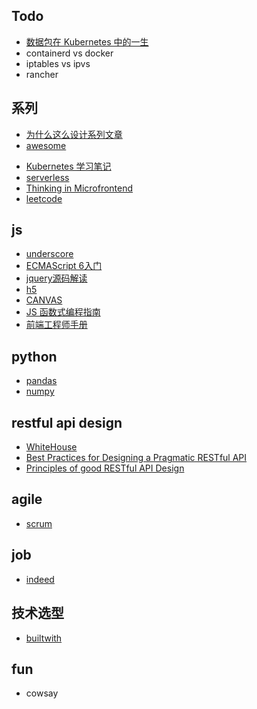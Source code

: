 ## Todo
<!-- k8s -->
+ [数据包在 Kubernetes 中的一生](https://blog.fleeto.us/post/life-of-a-packet-in-k8s-1/)
+ containerd vs docker
+ iptables vs ipvs
+ rancher

## 系列

+ [为什么这么设计系列文章](https://draveness.me/whys-the-design/)
+ [awesome](https://github.com/sindresorhus/awesome)
<!-- others -->
+ [Kubernetes 学习笔记](https://www.huweihuang.com/kubernetes-notes/)
+ [serverless](https://github.com/phodal/serverless)
+ [Thinking in Microfrontend](https://github.com/phodal/microfrontends)
+ [leetcode](https://siddontang.gitbooks.io/leetcode-solution/content/index.html)

## js
+ [underscore](https://underscorejs.org/docs/underscore.html)
+ [ECMAScript 6入门](http://es6.ruanyifeng.com/#docs)
+ [jquery源码解读](https://github.com/chokcoco/jQuery-)
+ [h5](https://github.com/CNFED/awesome-html5#%E7%BD%91%E7%AB%99%E4%B8%8E%E8%B5%84%E6%BA%90)
+ [CANVAS](https://airingursb.gitbooks.io/canvas/content/index.html)
+ [JS 函数式编程指南](https://llh911001.gitbooks.io/mostly-adequate-guide-chinese/content/ch1.html)
+ [前端工程师手册](https://leohxj.gitbooks.io/front-end-database/content/html-and-css-basic/index.html)

## python
+ [pandas](https://wklchris.github.io/Py3-pandas.html)
+ [numpy](https://wklchris.github.io/Py3-numpy.html)

## restful api design
+ [WhiteHouse](https://github.com/WhiteHouse/api-standards)
+ [Best Practices for Designing a Pragmatic RESTful API](https://www.vinaysahni.com/best-practices-for-a-pragmatic-restful-api)
+ [Principles of good RESTful API Design](https://codeplanet.io/principles-good-restful-api-design/)

## agile
+ [scrum](https://www.zybuluo.com/yishuailuo/note/672154?utm_medium=hao.caibaojian.com&utm_source=hao.caibaojian.com)

## job
+ [indeed](http://www.indeed.com/)

## 技术选型
+ [builtwith](https://builtwith.com/)

## fun
+ cowsay


